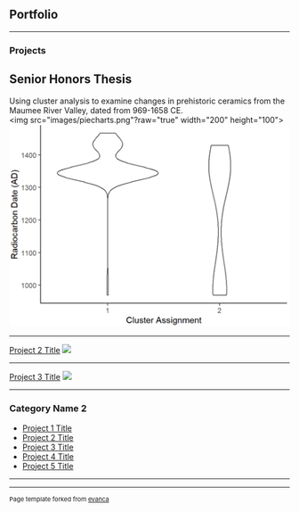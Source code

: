 ## Portfolio

---

### Projects

## Senior Honors Thesis <br>
Using cluster analysis to examine changes in prehistoric ceramics from the Maumee River Valley, dated from 969-1658 CE. <br>
<img src="images/piecharts.png"?raw="true" width="200" height="100"> <br>
<img src="images/violin.png?raw=true"/> <br>

---
[Project 2 Title](/pdf/sample_presentation.pdf)
<img src="images/dummy_thumbnail.jpg?raw=true"/>

---
[Project 3 Title](http://example.com/)
<img src="images/dummy_thumbnail.jpg?raw=true"/>

---

### Category Name 2

- [Project 1 Title](http://example.com/)
- [Project 2 Title](http://example.com/)
- [Project 3 Title](http://example.com/)
- [Project 4 Title](http://example.com/)
- [Project 5 Title](http://example.com/)

---




---
<p style="font-size:11px">Page template forked from <a href="https://github.com/evanca/quick-portfolio">evanca</a></p>
<!-- Remove above link if you don't want to attibute -->
